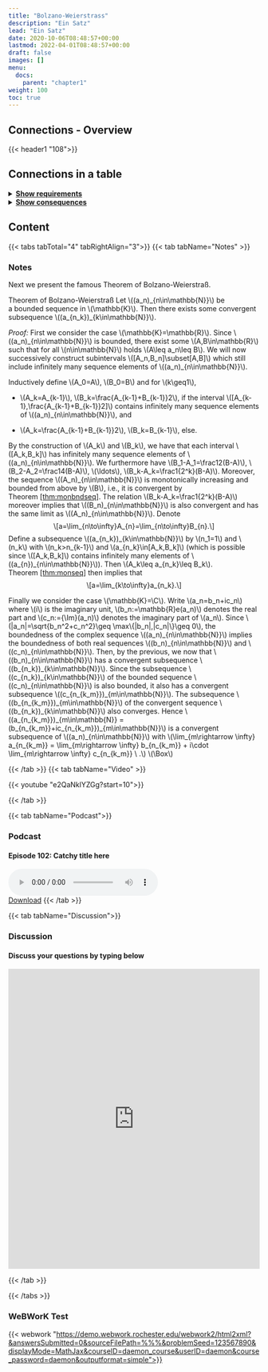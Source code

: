 ```yaml
---
title: "Bolzano-Weierstrass"
description: "Ein Satz"
lead: "Ein Satz"
date: 2020-10-06T08:48:57+00:00
lastmod: 2022-04-01T08:48:57+00:00
draft: false
images: []
menu:
  docs:
    parent: "chapter1"
weight: 100
toc: true
---
```


## Connections - Overview

{{< header1 "108">}}

## Connections in a table

<details>
<summary><b><u>Show requirements</u></b></summary>
<div class="table-responsive-sm">
<table class="table">
<thead>
  <tr>
    <th scope="col">Concept</th>
    <th scope="col">Content</th>
  </tr>
</thead>
<tbody>

<tr>
<th scope="row"><a href="../../chapter1/101/">Convergence</a></th>
<td>Ein Satz</td>
</tr>
        
<tr>
<th scope="row"><a href="../../chapter1/102/">Boundedness</a></th>
<td>Ein Satz</td>
</tr>
        
<tr>
<th scope="row"><a href="../../chapter0/000/">Logical Statements
and Operations</a></th>
<td>Logic is the foundation to formulate proofs and to understand the language of mathematics.</td>
</tr>
        
<tr>
<th scope="row"><a href="../../chapter1/107/">Subsequences and
Accumulation Values</a></th>
<td>Ein Satz</td>
</tr>
        
</tbody>
</table>
</div>
</details>

<details>
<summary><b><u>Show consequences</u></b></summary>
<div class="table-responsive-sm">
<table class="table">
<thead>
  <tr>
    <th scope="col">Concept</th>
    <th scope="col">Content</th>
  </tr>
</thead>
<tbody>

<tr>
<th scope="row"><a href="../../chapter1/109/">Limit inferior and
limit superior</a></th>
<td>Ein Satz</td>
</tr>
        
</tbody>
</table>
</div>
</details>

## Content

{{< tabs tabTotal="4" tabRightAlign="3">}}
{{< tab tabName="Notes" >}}

### Notes

<p>Next we present the famous Theorem of Bolzano-Weierstraß.</p>
<div class="Theorem">
<p><span>Theorem of Bolzano-Weierstraß</span><span id="thm:bzr"
label="thm:bzr"></span> Let <span
class="math inline">\((a_n)_{n\in\mathbb{N}}\)</span> be a bounded
sequence in <span class="math inline">\(\mathbb{K}\)</span>. Then there
exists some convergent subsequence <span
class="math inline">\((a_{n_k})_{k\in\mathbb{N}}\)</span>.</p>
</div>
<p><span><em>Proof:</em></span> First we consider the case <span
class="math inline">\(\mathbb{K}=\mathbb{R}\)</span>. Since <span
class="math inline">\((a_n)_{n\in\mathbb{N}}\)</span> is bounded, there
exist some <span class="math inline">\(A,B\in\mathbb{R}\)</span> such
that for all <span class="math inline">\(n\in\mathbb{N}\)</span> holds
<span class="math inline">\(A\leq a_n\leq B\)</span>. We will now
successively construct subintervals <span
class="math inline">\([A_n,B_n]\subset[A,B]\)</span> which still include
infinitely many sequence elements of <span
class="math inline">\((a_n)_{n\in\mathbb{N}}\)</span>.</p>
<p>Inductively define <span class="math inline">\(A_0=A\)</span>, <span
class="math inline">\(B_0=B\)</span> and for <span
class="math inline">\(k\geq1\)</span>,</p>
<ul>
<li><p><span class="math inline">\(A_k=A_{k-1}\)</span>, <span
class="math inline">\(B_k=\frac{A_{k-1}+B_{k-1}}2\)</span>, if the
interval <span
class="math inline">\([A_{k-1},\frac{A_{k-1}+B_{k-1}}2]\)</span>
contains infinitely many sequence elements of <span
class="math inline">\((a_n)_{n\in\mathbb{N}}\)</span>, and</p></li>
<li><p><span class="math inline">\(A_k=\frac{A_{k-1}+B_{k-1}}2\)</span>,
<span class="math inline">\(B_k=B_{k-1}\)</span>, else.</p></li>
</ul>
<p>By the construction of <span class="math inline">\(A_k\)</span> and
<span class="math inline">\(B_k\)</span>, we have that each interval
<span class="math inline">\([A_k,B_k]\)</span> has infinitely many
sequence elements of <span
class="math inline">\((a_n)_{n\in\mathbb{N}}\)</span>. We furthermore
have <span class="math inline">\(B_1-A_1=\frac12(B-A)\)</span>, <span
class="math inline">\(B_2-A_2=\frac14(B-A)\)</span>, <span
class="math inline">\(\ldots\)</span>, <span
class="math inline">\(B_k-A_k=\frac1{2^k}(B-A)\)</span>. Moreover, the
sequence <span class="math inline">\((A_n)_{n\in\mathbb{N}}\)</span> is
monotonically increasing and bounded from above by <span
class="math inline">\(B\)</span>, i.e., it is convergent by Theorem <a
href="#thm:monbndseq" data-reference-type="ref"
data-reference="thm:monbndseq">[thm:monbndseq]</a>. The relation <span
class="math inline">\(B_k-A_k=\frac1{2^k}(B-A)\)</span> moreover implies
that <span class="math inline">\((B_n)_{n\in\mathbb{N}}\)</span> is also
convergent and has the same limit as <span
class="math inline">\((A_n)_{n\in\mathbb{N}}\)</span>. Denote <span
class="math display">\[a=\lim_{n\to\infty}A_{n}=\lim_{n\to\infty}B_{n}.\]</span>
Define a subsequence <span
class="math inline">\((a_{n_k})_{k\in\mathbb{N}}\)</span> by <span
class="math inline">\(n_1=1\)</span> and <span
class="math inline">\(n_k\)</span> with <span
class="math inline">\(n_k&gt;n_{k-1}\)</span> and <span
class="math inline">\(a_{n_k}\in[A_k,B_k]\)</span> (which is possible
since <span class="math inline">\([A_k,B_k]\)</span> contains infinitely
many elements of <span
class="math inline">\((a_{n})_{n\in\mathbb{N}}\)</span>). Then <span
class="math inline">\(A_k\leq a_{n_k}\leq B_k\)</span>. Theorem <a
href="#thm:monseq" data-reference-type="ref"
data-reference="thm:monseq">[thm:monseq]</a> then implies that <span
class="math display">\[a=\lim_{k\to\infty}a_{n_k}.\]</span></p>
<p>Finally we consider the case <span
class="math inline">\(\mathbb{K}=\C\)</span>. Write <span
class="math inline">\(a_n=b_n+ic_n\)</span> where <span
class="math inline">\(i\)</span> is the imaginary unit, <span
class="math inline">\(b_n:=\mathbb{R}e(a_n)\)</span> denotes the real
part and <span class="math inline">\(c_n:={\Im}(a_n)\)</span> denotes
the imaginary part of <span class="math inline">\(a_n\)</span>. Since
<span class="math inline">\(|a_n|=\sqrt{b_n^2+c_n^2}\geq
\max\{|b_n|,|c_n|\}\geq 0\)</span>, the boundedness of the complex
sequence <span class="math inline">\((a_n)_{n\in\mathbb{N}}\)</span>
implies the boundedness of both real sequences <span
class="math inline">\((b_n)_{n\in\mathbb{N}}\)</span> and <span
class="math inline">\((c_n)_{n\in\mathbb{N}}\)</span>. Then, by the
previous, we now that <span
class="math inline">\((b_n)_{n\in\mathbb{N}}\)</span> has a convergent
subsequence <span
class="math inline">\((b_{n_k})_{k\in\mathbb{N}}\)</span>. Since the
subsequence <span
class="math inline">\((c_{n_k})_{k\in\mathbb{N}}\)</span> of the bounded
sequence <span class="math inline">\((c_n)_{n\in\mathbb{N}}\)</span> is
also bounded, it also has a convergent subsequence <span
class="math inline">\((c_{n_{k_m}})_{m\in\mathbb{N}}\)</span>. The
subsequence <span
class="math inline">\((b_{n_{k_m}})_{m\in\mathbb{N}}\)</span> of the
convergent sequence <span
class="math inline">\((b_{n_k})_{k\in\mathbb{N}}\)</span> also
converges. Hence <span
class="math inline">\((a_{n_{k_m}})_{m\in\mathbb{N}} =
(b_{n_{k_m}}+ic_{n_{k_m}})_{m\in\mathbb{N}}\)</span> is a convergent
subsequence of <span
class="math inline">\((a_n)_{n\in\mathbb{N}}\)</span> with <span
class="math inline">\(\lim_{m\rightarrow \infty} a_{n_{k_m}} =
\lim_{m\rightarrow \infty} b_{n_{k_m}} + i\cdot  \lim_{m\rightarrow
\infty} c_{n_{k_m}} \ .\)</span> <span
class="math inline">\(\Box\)</span></p>


{{< /tab >}}
{{< tab tabName="Video" >}}

{{< youtube "e2QaNklYZGg?start=10">}}

{{< /tab >}}

{{< tab tabName="Podcast">}}

<h3>Podcast</h3>
<h4>Episode 102: Catchy title here</h4>
<audio controls>
  <source src="PODCAST_real" type="audio/wav" />
  Your browser does not support the audio element.
</audio>
<br />
<a href="" class="btn btn-primary btn-lg" download="PODCAST_real"
  >Download</a
>
{{< /tab >}}

{{< tab tabName="Discussion">}}

  <h3>Discussion</h3>
  <h4>Discuss your questions by typing below</h4>

<iframe name="embed_readwrite" src="https://pads.rz.tuhh.de/p/" width="100%" height="600" frameborder="0"></iframe>

{{< /tab >}}

{{< /tabs >}}

### WeBWorK Test

{{< webwork "https://demo.webwork.rochester.edu/webwork2/html2xml?&answersSubmitted=0&sourceFilePath=%%%&problemSeed=123567890&displayMode=MathJax&courseID=daemon_course&userID=daemon&course_password=daemon&outputformat=simple">}}
